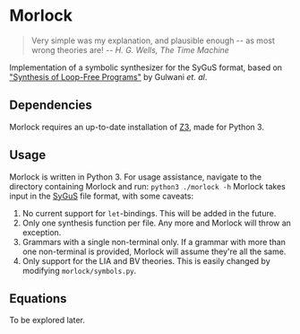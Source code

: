 # Morlock
> Very simple was my explanation, and plausible enough -- as most wrong theories are!
*-- H. G. Wells, The Time Machine*

<hl>

Implementation of a symbolic synthesizer for the SyGuS format, based on ["Synthesis of Loop-Free Programs"](http://dl.acm.org/citation.cfm?id=1993506) by Gulwani *et. al*. 

## Dependencies
Morlock requires an up-to-date installation of [Z3](https://github.com/Z3Prover/z3), made for Python 3.

## Usage
Morlock is written in Python 3. For usage assistance, navigate to the directory containing Morlock and run:
`python3 ./morlock -h`
Morlock takes input in the [SyGuS](http://www.sygus.org/) file format, with some caveats:
1. No current support for `let`-bindings. This will be added in the future.
2. Only one synthesis function per file. Any more and Morlock will throw an exception.
3. Grammars with a single non-terminal only. If a grammar with more than one non-terminal is provided, Morlock will assume they're all the same.
4. Only support for the LIA and BV theories. This is easily changed by modifying `morlock/symbols.py`.

## Equations
To be explored later.